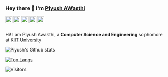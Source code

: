### Hey there 👋 I'm <a href="https://github.com/profpiyush">Piyush AWasthi </a>

<a href="https://www.linkedin.com/in/piyush-awasthi3/">
  <img align="left" alt="Piyush's LinkdeIN" width="22px" src="https://cdn.jsdelivr.net/npm/simple-icons@v3/icons/linkedin.svg" />
</a>
<a href="https://www.instagram.com/piyushwrites3/?hl=en">
  <img align="left" alt="Piyush's Instagram" width="22px" height="22px" src="https://cdn.jsdelivr.net/npm/simple-icons@v3/icons/instagram.svg" />
</a>
<a href="https://github.com/profpiyush">
  <img align="left" alt="Piyush's GitHub" width="22px" height="22px" src="https://cdn.jsdelivr.net/npm/simple-icons@v3/icons/github.svg" />
</a>
<a href="https://www.hackerrank.com/profpiyush1905">
  <img align="left" alt="Piyush's HackerRank" width="22px" src="https://cdn.jsdelivr.net/npm/simple-icons@v3/icons/hackerrank.svg" />
</a>
<a href="https://www.hackerearth.com/@profpiyush1905">
  <img align="left" alt="Piyush's Hackerearth" width="22px" src="https://cdn.jsdelivr.net/npm/simple-icons@v3/icons/hackerearth.svg" />
</a>
<br />
<br />

Hi! I am Piyush Awasthi, a **Computer Science and Engineering** sophomore at <a href ="http://kiit.ac.in/">KIIT University</a>

![Piyush's Github stats](https://github-readme-stats.vercel.app/api?username=profpiyush&show_icons=true&hide_border=true&count_private=true&theme=tokyonight)

[![Top Langs](https://github-readme-stats.vercel.app/api/top-langs/?username=profpiyush&theme=tokyonight)](https://github.com/Masters-Akt/github-readme-stats)

![Visitors](https://visitor-badge.glitch.me/badge?page_id=profpiyush.profpiyush)
<!--
**profpiyush/profpiyush** is a ✨ _special_ ✨ repository because its `README.md` (this file) appears on your GitHub profile.

Here are some ideas to get you started:

- 🔭 I’m currently working on ...
- 🌱 I’m currently learning ...
- 👯 I’m looking to collaborate on ...
- 🤔 I’m looking for help with ...
- 💬 Ask me about ...
- 📫 How to reach me: ...
- 😄 Pronouns: ...
- ⚡ Fun fact: ...
-->
